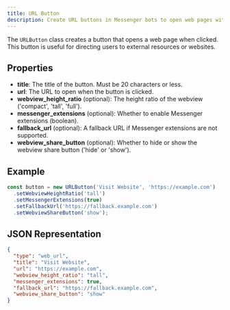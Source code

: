 ```yaml
---
title: URL Button
description: Create URL buttons in Messenger bots to open web pages with @pyyupsk/messenger-webhooks library.
---
```


The `URLButton` class creates a button that opens a web page when clicked. This button is useful for directing users to external resources or websites.

## Properties

- **title**: The title of the button. Must be 20 characters or less.
- **url**: The URL to open when the button is clicked.
- **webview_height_ratio** (optional): The height ratio of the webview ('compact', 'tall', 'full').
- **messenger_extensions** (optional): Whether to enable Messenger extensions (boolean).
- **fallback_url** (optional): A fallback URL if Messenger extensions are not supported.
- **webview_share_button** (optional): Whether to hide or show the webview share button ('hide' or 'show').

## Example

```typescript
const button = new URLButton('Visit Website', 'https://example.com')
  .setWebviewHeightRatio('tall')
  .setMessengerExtensions(true)
  .setFallbackUrl('https://fallback.example.com')
  .setWebviewShareButton('show');
```

## JSON Representation

```json
{
  "type": "web_url",
  "title": "Visit Website",
  "url": "https://example.com",
  "webview_height_ratio": "tall",
  "messenger_extensions": true,
  "fallback_url": "https://fallback.example.com",
  "webview_share_button": "show"
}
```
